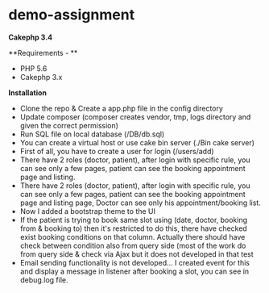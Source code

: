 # demo-assignment 

**Cakephp 3.4** 

**Requirements - ** 
- PHP 5.6 
- Cakephp 3.x 

**Installation** 
- Clone the repo & Create a app.php file in the config directory 
- Update composer (composer creates vendor, tmp, logs directory and given the correct permission) 
- Run SQL file on local database (/DB/db.sql) 
- You can create a virtual host or use cake bin server (./Bin cake server) 
- First of all, you have to create a user for login (/users/add) 
- There have 2 roles (doctor, patient), after login with specific rule, you can see only a few pages, patient can see the booking appointment page and listing.
- There have 2 roles (doctor, patient), after login with specific rule, you can see only a few pages, patient can see the booking appointment page and listing page, Doctor can see only his appointment/booking list. 
- Now I added a bootstrap theme to the UI
- If the patient is trying to book same slot using (date, doctor, booking from & booking to) then it's restricted to do this, there have checked exist booking conditions on that column. Actually there should have check between condition also from query side (most of the work do from query side & check via Ajax but it does not developed in that test 
- Email sending functionality is not developed... I created event for this and display a message in listener after booking a slot, you can see in debug.log file.
